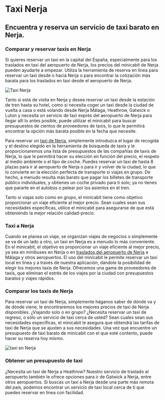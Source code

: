 # Taxi Nerja

## Encuentra y reserva un servicio de taxi barato en Nerja.

### Comparar y reservar taxis en Nerja

Si quieres reservar un taxi en la capital del España, especialmente para los traslados en taxi del aeropuerto de Nerja, los precios del minicabit de Nerja pueden ayudarte a empezar. Utiliza la herramienta de reserva en línea para reservar un taxi desde o hacia Nerja o para encontrar la cotización más barata para los traslados en taxi desde el aeropuerto de Nerja.

![Taxi Nerja](https://www.taxi-nerja.com/images/taxi-nerja-faqs.jpg)

Tanto si está de visita en Nerja y desea reservar un taxi desde la estación de tren hasta su hotel, como si necesita coger un taxi desde la ciudad de vuelta a casa o está volando desde Nerja Málaga, Heathrow, Gatwick o Luton y necesita un servicio de taxi exprés del aeropuerto de Nerja para llegar allí lo antes posible, puede utilizar el minicabit para buscar presupuestos de cientos de proveedores de taxis, lo que le permitirá encontrar la opción más barata posible en la fecha que necesite.

Para reservar un [taxi de Nerja](https://www.taxi-nerja.com/es/), simplemente introduzca el lugar de recogida y el destino elegido en la herramienta de búsqueda de taxis y le proporcionaremos una lista de presupuestos de las compañías de taxis de Nerja, lo que le permitirá hacer su elección en función del precio, el respeto al medio ambiente o el tipo de coche. Puedes reservar un taxi de hasta 8 plazas para ir al aeropuerto de Nerja o para ir y volver de la ciudad, lo que lo convierte en la elección perfecta de transporte si viajas en grupo. De hecho, a menudo resulta más barato que pagar los billetes de transporte público individuales, y obtienes un coche privado para ti solo; ya no tienes que pararte en el autobús o pelear por los asientos en el tren.

Tanto si viajas solo como en grupo, el minicabit tiene como objetivo proporcionar un viaje eficiente al mejor precio. Sean cuales sean sus necesidades específicas, utilice el minicabit para asegurarse de que está obteniendo la mejor relación calidad-precio.


### Taxi a Nerja

Cuando se planea un viaje, se organizan viajes de negocios o simplemente se va de un lado a otro, un taxi en Nerja es a menudo lo más conveniente. En el minicabit, el objetivo es proporcionar un viaje eficiente al mejor precio, ya sea en minibuses en Nerja o en [traslados del aeropuerto de Nerja](https://www.taxi-nerja.com/es/blog/ventajas-de-usar-un-taxi-para-ir-al-aeropuerto/) a Málaga y otros aeropuertos. El uso del minicabit le permite reservar un taxi local en línea y a través de nuestra aplicación, dándole la posibilidad de elegir los mejores taxis de Nerja. Ofrecemos una gama de proveedores de taxis, que eliminan el estrés de los viajes por la ciudad con presupuestos baratos y viajes rápidos.

### Comparar los taxis de Nerja

Para reservar un taxi de Nerja, simplemente háganos saber de dónde va y de dónde viene, le encontraremos los mejores precios de taxi de Nerja disponibles. ¿Viajando solo o en grupo? ¿Necesita reservar un taxi de regreso, o sólo un servicio de taxi cerca de usted? Sean cuales sean sus necesidades específicas, el minicabit le asegura que obtendrá las tarifas de taxi de Nerja que se ajusten a sus necesidades. Una vez que encuentre un presupuesto de taxi barato de minicabit con el que esté contento, puede hacer su reserva hoy mismo.

![taxi en Nerja](https://www.taxi-nerja.com/images/call-to-taxi-in-nerja-slide-tiny.jpg)

### Obtener un presupuesto de taxi

¿Necesita un taxi de Nerja a Heathrow? Nuestro servicio de traslado al aeropuerto también le ofrece opciones para ir de Gatwick a Nerja, entre otros aeropuertos. Si buscas un taxi a Nerja desde una parte más remota del país, podemos encontrar un servicio de taxi local cerca de ti que puedes reservar en línea con facilidad.
